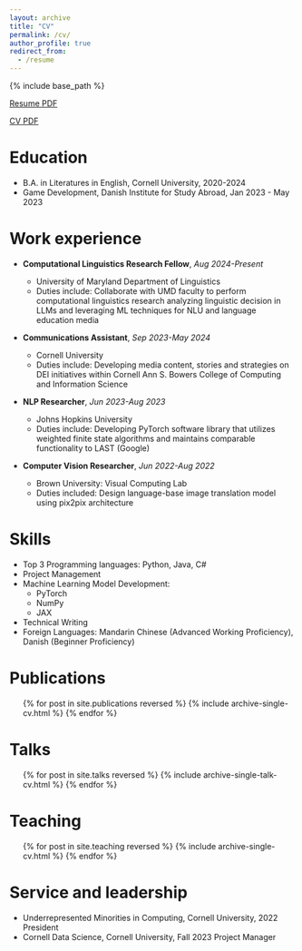 ```yaml
---
layout: archive
title: "CV"
permalink: /cv/
author_profile: true
redirect_from:
  - /resume
---
```


{% include base_path %}

[Resume PDF](http://imanif.github.io/files/resume.pdf)


[CV PDF](http://imanif.github.io/files/cv.pdf)


Education
======
* B.A. in Literatures in English, Cornell University, 2020-2024
* Game Development, Danish Institute for Study Abroad, Jan 2023 - May 2023

Work experience
======
* **Computational Linguistics Research Fellow**, *Aug 2024-Present*
  * University of Maryland Department of Linguistics
  * Duties include: Collaborate with UMD faculty to perform computational linguistics research analyzing linguistic decision in LLMs and leveraging ML techniques for NLU and language education media

* **Communications Assistant**, *Sep 2023-May 2024*
  * Cornell University 
  * Duties include: Developing media content, stories and strategies on DEI initiatives within Cornell Ann S. Bowers College of Computing and Information Science

* **NLP Researcher**, *Jun 2023-Aug 2023*
  * Johns Hopkins University 
  * Duties include: Developing PyTorch software library that utilizes weighted finite state algorithms and maintains comparable functionality to LAST (Google)

* **Computer Vision Researcher**, *Jun 2022-Aug 2022*
  * Brown University: Visual Computing Lab 
  * Duties included: Design language-base image translation model using pix2pix architecture
  
Skills
======
* Top 3 Programming languages: Python, Java, C#
* Project Management
* Machine Learning Model Development:
  * PyTorch
  * NumPy
  * JAX
* Technical Writing
* Foreign Languages: Mandarin Chinese (Advanced Working Proficiency), Danish (Beginner Proficiency)

Publications
======
  <ul>{% for post in site.publications reversed %}
    {% include archive-single-cv.html %}
  {% endfor %}</ul>
  
Talks
======
  <ul>{% for post in site.talks reversed %}
    {% include archive-single-talk-cv.html  %}
  {% endfor %}</ul>
  
Teaching
======
  <ul>{% for post in site.teaching reversed %}
    {% include archive-single-cv.html %}
  {% endfor %}</ul>
  
Service and leadership
======
* Underrepresented Minorities in Computing, Cornell University, 2022 President
* Cornell Data Science, Cornell University, Fall 2023 Project Manager
